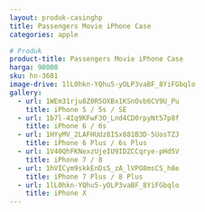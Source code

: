 ```yaml
---
layout: produk-casinghp
title: Passengers Movie iPhone Case
categories: apple

# Produk
product-title: Passengers Movie iPhone Case
harga: 90000
sku: hn-3681
image-drive: 1lL0hkn-YQhu5-yOLP3vaBF_8YiFGbqlo
gallery:
  - url: 1WEm31rju8Z0R5OXBx1KSnOvb6CV9U_Pu
    title: iPhone 5 / 5s / SE
  - url: 1b7l-4Iq9KFwF3O_Lnd4CD0rpyNt57p8f
    title: iPhone 6 / 6s
  - url: 1HYyMV_2LAFHUdz8ISx881B3D-5UosTZJ
    title: iPhone 6 Plus / 6s Plus
  - url: 1V40QhFKNexzUjeIU9IDZCCqrye-pHd5V
    title: iPhone 7 / 8
  - url: 1hVICym9skkEnDsS_zA_lVPO8msCS_h8e
    title: iPhone 7 Plus / 8 Plus
  - url: 1lL0hkn-YQhu5-yOLP3vaBF_8YiFGbqlo
    title: iPhone X
---
```

